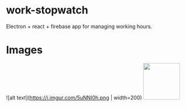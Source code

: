 # work-stopwatch
Electron + react + firebase app for managing working hours.

# Images
![alt text](https://i.imgur.com/5uNNI0h.png | width=200)
<img src="https://i.imgur.com/5uNNI0h.png" width="100" height="100"/>
